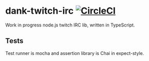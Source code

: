 # dank-twitch-irc [![CircleCI](https://circleci.com/gh/robotty/dank-twitch-irc.svg?style=svg)](https://circleci.com/gh/robotty/dank-twitch-irc)

Work in progress node.js twitch IRC lib, written in TypeScript.

## Tests

Test runner is mocha and assertion library is Chai in expect-style.
